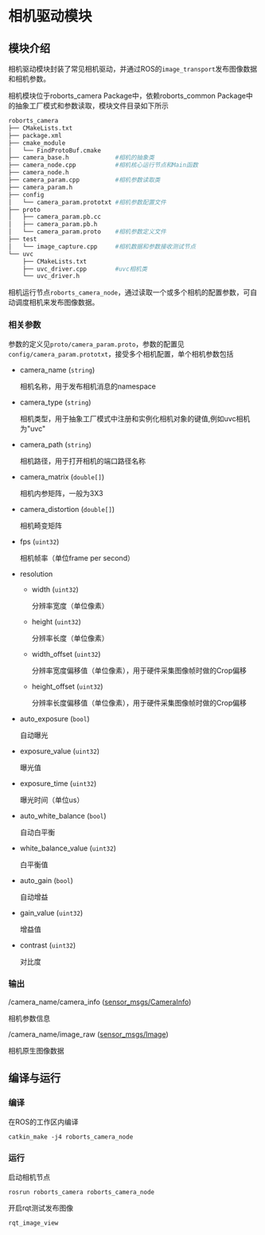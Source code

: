 # 相机驱动模块

## 模块介绍

相机驱动模块封装了常见相机驱动，并通过ROS的`image_transport`发布图像数据和相机参数。

相机模块位于roborts_camera Package中，依赖roborts_common Package中的抽象工厂模式和参数读取，模块文件目录如下所示

```bash
roborts_camera
├── CMakeLists.txt
├── package.xml
├── cmake_module
│   └── FindProtoBuf.cmake
├── camera_base.h             #相机的抽象类
├── camera_node.cpp           #相机核心运行节点和Main函数
├── camera_node.h
├── camera_param.cpp          #相机参数读取类
├── camera_param.h
├── config
│   └── camera_param.prototxt #相机参数配置文件
├── proto
│   ├── camera_param.pb.cc
│   ├── camera_param.pb.h
│   └── camera_param.proto    #相机参数定义文件
├── test
│   └── image_capture.cpp     #相机数据和参数接收测试节点
└── uvc                       
    ├── CMakeLists.txt
    ├── uvc_driver.cpp        #uvc相机类
    └── uvc_driver.h
```

相机运行节点`roborts_camera_node`，通过读取一个或多个相机的配置参数，可自动调度相机来发布图像数据。

### 相关参数
参数的定义见`proto/camera_param.proto`，参数的配置见`config/camera_param.prototxt`，接受多个相机配置，单个相机参数包括

* camera_name (`string`)
  
  相机名称，用于发布相机消息的namespace

* camera_type (`string`)
  
  相机类型，用于抽象工厂模式中注册和实例化相机对象的键值,例如uvc相机为"uvc"

* camera_path (`string`)
  
  相机路径，用于打开相机的端口路径名称

* camera_matrix (`double[]`)

  相机内参矩阵，一般为3X3

* camera_distortion (`double[]`)

  相机畸变矩阵

* fps (`uint32`)

  相机帧率（单位frame per second）

* resolution

    * width (`uint32`) 

      分辨率宽度（单位像素）

    * height (`uint32`)

      分辨率长度（单位像素）

    * width_offset (`uint32`)

      分辨率宽度偏移值（单位像素），用于硬件采集图像帧时做的Crop偏移

    * height_offset (`uint32`)

      分辨率长度偏移值（单位像素），用于硬件采集图像帧时做的Crop偏移

* auto_exposure (`bool`)

  自动曝光

* exposure_value (`uint32`)

  曝光值

* exposure_time (`uint32`)

  曝光时间（单位us）

* auto_white_balance (`bool`)

  自动白平衡

* white_balance_value (`uint32`)

  白平衡值

* auto_gain (`bool`)

  自动增益

* gain_value (`uint32`)

  增益值

* contrast (`uint32`)

  对比度

### 输出

/camera_name/camera_info ([sensor_msgs/CameraInfo]())

 相机参数信息

/camera_name/image_raw ([sensor_msgs/Image]())

 相机原生图像数据


## 编译与运行

### 编译

在ROS的工作区内编译

```shell
catkin_make -j4 roborts_camera_node
```

### 运行

启动相机节点

```shell
rosrun roborts_camera roborts_camera_node
```

开启rqt测试发布图像

```shell
rqt_image_view
```
